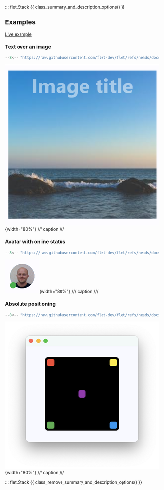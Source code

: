 ::: flet.Stack
{{ class_summary_and_description_options() }}

## Examples

[Live example](https://flet-controls-gallery.fly.dev/layout/stack)

### Text over an image

```python
--8<-- "https://raw.githubusercontent.com/flet-dev/flet/refs/heads/docs/sdk/python/examples/controls/stack/text-on-image"
```

![text-on-image](https://raw.githubusercontent.com/flet-dev/flet/docs/sdk/python/examples/controls/stack/media/text-on-image.png){width="80%"}
/// caption
///

### Avatar with online status

```python
--8<-- "https://raw.githubusercontent.com/flet-dev/flet/refs/heads/docs/sdk/python/examples/controls/stack/online-avatar"
```

![online-avatar](https://raw.githubusercontent.com/flet-dev/flet/docs/sdk/python/examples/controls/stack/media/online-avatar.png){width="80%"}
/// caption
///

### Absolute positioning

```python
--8<-- "https://raw.githubusercontent.com/flet-dev/flet/refs/heads/docs/sdk/python/examples/controls/stack/absolute-positioning"
```

![absolute-positioning](https://raw.githubusercontent.com/flet-dev/flet/docs/sdk/python/examples/controls/stack/media/absolute-positioning.png){width="80%"}
/// caption
///


::: flet.Stack
{{ class_remove_summary_and_description_options() }}
